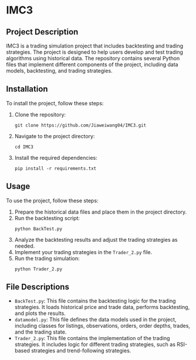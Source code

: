 # IMC3

## Project Description
IMC3 is a trading simulation project that includes backtesting and trading strategies. The project is designed to help users develop and test trading algorithms using historical data. The repository contains several Python files that implement different components of the project, including data models, backtesting, and trading strategies.

## Installation
To install the project, follow these steps:
1. Clone the repository:
   ```
   git clone https://github.com/Jiaweiwang04/IMC3.git
   ```
2. Navigate to the project directory:
   ```
   cd IMC3
   ```
3. Install the required dependencies:
   ```
   pip install -r requirements.txt
   ```

## Usage
To use the project, follow these steps:
1. Prepare the historical data files and place them in the project directory.
2. Run the backtesting script:
   ```
   python BackTest.py
   ```
3. Analyze the backtesting results and adjust the trading strategies as needed.
4. Implement your trading strategies in the `Trader_2.py` file.
5. Run the trading simulation:
   ```
   python Trader_2.py
   ```

## File Descriptions
- `BackTest.py`: This file contains the backtesting logic for the trading strategies. It loads historical price and trade data, performs backtesting, and plots the results.
- `datamodel.py`: This file defines the data models used in the project, including classes for listings, observations, orders, order depths, trades, and the trading state.
- `Trader_2.py`: This file contains the implementation of the trading strategies. It includes logic for different trading strategies, such as RSI-based strategies and trend-following strategies.
